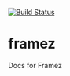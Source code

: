 [![Build Status](https://travis-ci.org/ModDocs/framez.svg?branch=master)](https://travis-ci.org/ModDocs/framez)
# framez
Docs for Framez

